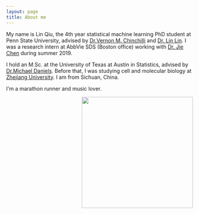 ```yaml
---
layout: page
title: About me
---
```


My name is Lin Qiu, the 4th year statistical machine learning PhD student at Penn State University, advised by [Dr.Vernon M. Chinchilli](https://en.wikipedia.org/wiki/Vernon_Chinchilli) and [Dr. Lin Lin](http://www.personal.psu.edu/lul37/). I was a research intern at AbbVie SDS (Boston office) working with [Dr. Jie Chen](https://www.linkedin.com/in/jie-cheng-97165119/) during summer 2019. 

I hold an M.Sc. at the University of Texas at Austin in Statistics, advised by 
[Dr.Michael Daniels](http://users.stat.ufl.edu/~daniels/). Before that, I was studying cell and molecular biology at [Zhejiang University](https://en.wikipedia.org/wiki/Zhejiang_University). I am from Sichuan, China.

I'm a marathon runner and music lover. 

<img align="right" src="/assets/img/ca.png" alt="" width="300">



